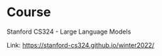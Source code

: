 # Course

Stanford CS324 - Large Language Models

Link: https://stanford-cs324.github.io/winter2022/
